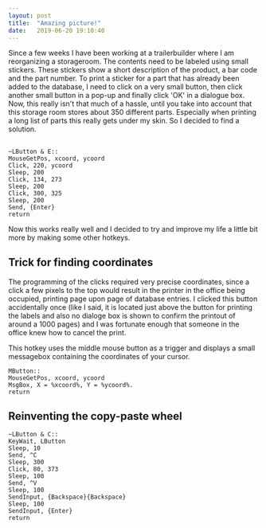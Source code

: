 ```yaml
---
layout: post
title:  "Amazing picture!"
date:   2019-06-20 19:10:40
---
```


Since a few weeks I have been working at a trailerbuilder where I am reorganizing a storageroom. The contents need to be labeled using small stickers. These stickers show a short description of the product, a bar code and the part number. 
To print a sticker for a part that has already been added to the database, I need to click on a very small button, then click another small button in a pop-up and finally click 'OK' in a dialogue box. Now, this really isn't that much of a hassle, until you take into account that this storage room stores about 350 different parts. Especially when printing a long list of parts this really gets under my skin. So I decided to find a solution. 

## 
```autohotkey
~LButton & E::
MouseGetPos, xcoord, ycoord
Click, 220, ycoord
Sleep, 200
Click, 134, 273
Sleep, 200
Click, 300, 325
Sleep, 200
Send, {Enter}
return
```

Now this works really well and I decided to try and improve my life a little bit more by making some other hotkeys.

## Trick for finding coordinates
The programming of the clicks required very precise coordinates, since a click a few pixels to the top would result in the printer in the office being occupied, printing page upon page of database entries. I clicked this button accidentally once (like I said, it is located just above the button for printing the labels and also no dialoge box is shown to confirm the printout of around a 1000 pages) and I was fortunate enough that someone in the office knew how to cancel the print.

This hotkey uses the middle mouse button as a trigger and displays a small messagebox containing the coordinates of your cursor.

```autohotkey
MButton::
MouseGetPos, xcoord, ycoord 
MsgBox, X = %xcoord%, Y = %ycoord%. 
return
```

## Reinventing the copy-paste wheel

```autohotkey
~LButton & C::
KeyWait, LButton
Sleep, 10
Send, ^C
Sleep, 300
Click, 80, 373
Sleep, 100
Send, ^V
Sleep, 100
SendInput, {Backspace}{Backspace}
Sleep, 100
SendInput, {Enter}
return
```

